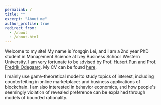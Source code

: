 ```yaml
---
permalink: /
title: ""
excerpt: "About me"
author_profile: true
redirect_from: 
  - /about
  - /about.html
---
```


Welcome to my site! My name is Yongqin Lei, and I am a 2nd year PhD student in Management Science at Ivey Business School, Western University. I am very fortunate to be advised by Prof. [Hubert Pun](https://www.ivey.uwo.ca/faculty/directory/hubert-pun/) and Prof. [Fredrik Odegaard](https://www.ivey.uwo.ca/faculty/directory/fredrik-odegaard/). My CV can be found [here](https://github.com/yongqinl/yongqin.github.io/blob/master/files/CV-Yongqin-Sep%202021.pdf).

I mainly use game-theoretical model to study topics of interest, including counterfeiting in online marketplaces and business applications of blockchain. I am also interested in behavior economics, and how people's seemingly violation of revealed preference can be explained through models of bounded rationality. 







